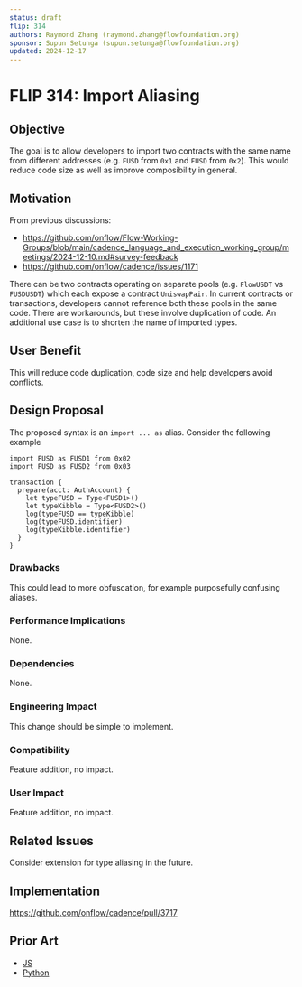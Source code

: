 ```yaml
---
status: draft 
flip: 314
authors: Raymond Zhang (raymond.zhang@flowfoundation.org)
sponsor: Supun Setunga (supun.setunga@flowfoundation.org)
updated: 2024-12-17
---
```


# FLIP 314: Import Aliasing

## Objective

The goal is to allow developers to import two contracts with the same name from different addresses (e.g. `FUSD` from `0x1` and `FUSD` from `0x2`). This would reduce code size as well as improve composibility in general.

## Motivation

From previous discussions:
- https://github.com/onflow/Flow-Working-Groups/blob/main/cadence_language_and_execution_working_group/meetings/2024-12-10.md#survey-feedback
- https://github.com/onflow/cadence/issues/1171

There can be two contracts operating on separate pools (e.g. `FlowUSDT` vs `FUSDUSDT`) which each expose a contract `UniswapPair`. In current contracts or transactions, developers cannot reference both these pools in the same code. There are workarounds, but these involve duplication of code. An additional use case is to shorten the name of imported types.

## User Benefit

This will reduce code duplication, code size and help developers avoid conflicts.

## Design Proposal

The proposed syntax is an `import ... as` alias. Consider the following example

```cdc
import FUSD as FUSD1 from 0x02
import FUSD as FUSD2 from 0x03

transaction {
  prepare(acct: AuthAccount) {
    let typeFUSD = Type<FUSD1>()
    let typeKibble = Type<FUSD2>()
    log(typeFUSD == typeKibble)
    log(typeFUSD.identifier)
    log(typeKibble.identifier)
  }
}
```

### Drawbacks

This could lead to more obfuscation, for example purposefully confusing aliases.

### Performance Implications

None.

### Dependencies

None.

### Engineering Impact

This change should be simple to implement.

### Compatibility

Feature addition, no impact.

### User Impact

Feature addition, no impact.

## Related Issues

Consider extension for type aliasing in the future. 

## Implementation
https://github.com/onflow/cadence/pull/3717

## Prior Art

- [JS](https://developer.mozilla.org/en-US/docs/Web/JavaScript/Reference/Statements/import)
- [Python](https://docs.python.org/3/reference/simple_stmts.html#import)

